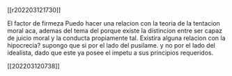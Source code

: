 [[r202203121730]]


El factor de firmeza
Puedo hacer una relacion con la teoria de la tentacion moral aca, ademas del tema del porque existe la distincion entre ser capaz de juicio moral y la conducta propiamente tal. 
Existira alguna relacion con la hipocrecia? supongo que si por el lado del pusilame. y no por el lado del idealista, dado que este ya posee el impetu a sus principios requeridos. 


[[202203120738]]